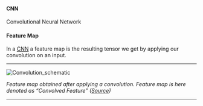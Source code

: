#### CNN

Convolutional Neural Network

#### Feature Map

In a [CNN](#CNN) a feature map is the resulting tensor we get by applying our convolution on an input.

---

![Convolution_schematic](https://ujjwalkarn.me/wp-content/uploads/2016/07/convolution_schematic.gif?w=268&h=196)

*Feature map obtained after applying a convolution. Feature map is here denoted as “Convolved Feature” ([Source](https://ujjwalkarn.me/2016/08/11/intuitive-explanation-convnets/))*

---